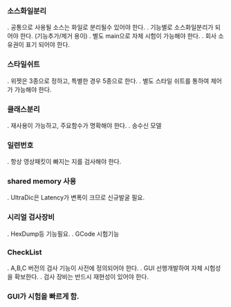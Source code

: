 ### 소스화일분리
. 공통으로 사용될 소스는 화일로 분리될수 있어야 한다.
. 기능별로 소스화일분리가 되어야 한다. (기능추가/제거 용이)
  . 별도 main으로 자체 시험이 가능해야 한다.
. 회사 소유권이 표기 되어야 한다.

### 스타일쉬트
. 위젯은 3종으로 정하고, 특별한 경우 5종으로 한다.
. 별도 스타일 쉬트를 통하여 제어가 가능해야 한다.

### 클래스분리
. 재사용이 가능하고, 주요함수가 명확해야 한다.
. 송수신 모델

### 일련번호
. 항상 영상패킷이 빠지는 지를 검사해야 한다.

### shared memory 사용
. UltraDic은 Latency가 변폭이 크므로 신규발굴 필요.

### 시리얼 검사장비
. HexDump등 기능필요.
. GCode 시험기능

### CheckList
. A,B,C 버전의 검사 기능이 사전에 정의되어야 한다.
. GUI 선행개발하여 자체 시험성을 확보한다.
. 검사 장비는 반드시 재현성이 있어야 한다.

### GUI가 시험을 빠르게 함.
